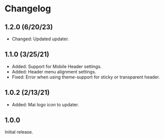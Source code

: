 # Changelog

## 1.2.0 (6/20/23)
* Changed: Updated updater.

## 1.1.0 (3/25/21)
* Added: Support for Mobile Header settings.
* Added: Header menu alignment settings.
* Fixed: Error when using theme-support for sticky or transparent header.

## 1.0.2 (2/13/21)
* Added: Mai logo icon to updater.

## 1.0.0
Initial release.

